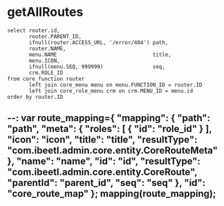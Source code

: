
getAllRoutes
===
    select router.id,
           router.PARENT_ID,
           ifnull(router.ACCESS_URL, '/error/404') path,
           router.NAME,
           menu.NAME                               title,
           menu.ICON,
           ifnull(menu.SEQ, 999999)                seq,
           crm.ROLE_ID
    from core_function router
           left join core_menu menu on menu.FUNCTION_ID = router.ID
           left join core_role_menu crm on crm.MENU_ID = menu.id
    order by router.ID 
--:
var route_mapping={
                      "mapping": {
                          "path": "path",
                          "meta": {
                              "roles": [
                                  {
                                      "id": "role_id"
                                  }
                              ],
                              "icon": "icon",
                              "title": "title",
                              "resultType": "com.ibeetl.admin.core.entity.CoreRouteMeta"
                          },
                          "name": "name",
                          "id": "id",
                          "resultType": "com.ibeetl.admin.core.entity.CoreRoute",
                          "parentId": "parent_id",
                          "seq": "seq"
                      },
                      "id": "core_route_map"
                  };
mapping(route_mapping);
-- 

